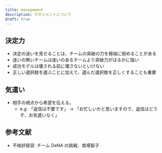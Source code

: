 ```yaml
---
title: management
description: マネジメントについて
draft: true
---
```


## 決定力

- 決定の迷いを見せることは、チームの突破の力を極端に弱めることがある
- 迷いの無いチームは迷いのあるチームより突破力がはるかに強い
- 成功モデルは壊される前に壊さないといけない
- 正しい選択肢を選ぶことに加えて、選んだ選択肢を正しくすることも重要

## 気遣い

- 相手の視点から希望を伝える。
  - e.g. 「返信は不要です」 → 「お忙しいかと思いますので、返信はどうぞ、お気遣いなく」

## 参考文献

- 不格好経営: チーム DeNA の挑戦、南場智子
